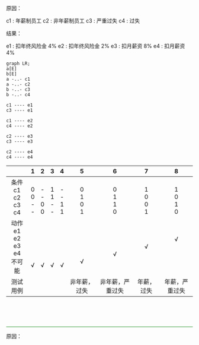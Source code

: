 原因：

c1 : 年薪制员工
c2 : 非年薪制员工
c3 : 严重过失
c4 : 过失

结果：

e1 : 扣年终风险金 4%
e2 : 扣年终风险金 2%
e3 : 扣月薪资 8%
e4 : 扣月薪资 4%

```mermaid
graph LR;
a[E]
b[E]
a -..- c1
a -..- c2
b -..- c3
b -..- c4

c1 ---- e1
c3 ---- e1

c1 ---- e2
c4 ---- e2

c2 ---- e3
c3 ---- e3

c2 ---- e4
c4 ---- e4
```

|                                        |           1           |           2           |           3           |           4           |           5           |           6           |           7           |           8           |
| :------------------------------------: | :-------------------: | :-------------------: | :-------------------: | :-------------------: | :-------------------: | :-------------------: | :-------------------: | :-------------------: |
|      条件<br>c1<br>c2<br>c3<br>c4      | <br>0<br>0<br>-<br>-  | <br>-<br>-<br>0<br>0  | <br>1<br>1<br>-<br>-  | <br>-<br>-<br>1<br>1  | <br>0<br>1<br>0<br>1  | <br>0<br>1<br>1<br>0  | <br>1<br>0<br>0<br>1  | <br>1<br>0<br>1<br>0  |
| 动作<br>e1<br>e2<br>e3<br>e4<br>不可能 | <br><br><br><br><br>√ | <br><br><br><br><br>√ | <br><br><br><br><br>√ | <br><br><br><br><br>√ | <br><br><br><br>√<br> | <br><br><br>√<br><br> | <br><br>√<br><br><br> | <br>√<br><br><br><br> |
|                测试用例                |         [ ]()         |         [ ]()         |         [ ]()         |         [ ]()         |     非年薪，过失      |   非年薪，严重过失    |      年薪，过失       |    年薪，严重过失     |



<br>
<br>
<br>

<hr style=background-color:green>

原因：

